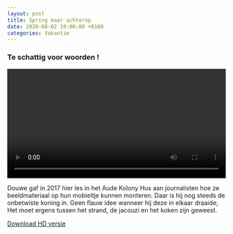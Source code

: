 ```yaml
---
layout: post
title: Spring maar achterop
date: 2020-08-02 19:00:00 +0100
categories: Vakantie
---
```


### Te schattig voor woorden !

 <video style="width:100%" controls>
  <source src="https://prisse.net/achterop.mp4">
![videotag not supported]({{ site.url }}/assets/achterop.jpg)
</video> 

Douwe gaf in 2017 hier les in het Aude Kolony Hus aan journalisten hoe ze beeldmateriaal op hun mobieltje kunnen monteren. Daar is hij nog steeds de onbetwiste koning in.
Geen flauw idee wanneer hij deze in elkaar draaide; Het moet ergens tussen het strand, de jacouzi en het koken zijn geweest. 

[Download HD versie](https://prisse.net/achterop_full.mov)  
